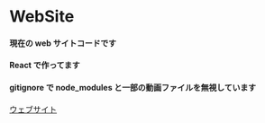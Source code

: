﻿# WebSite

#### 現在の web サイトコードです

#### React で作ってます

#### gitignore で node_modules と一部の動画ファイルを無視しています

[ウェブサイト](https://www.yusuke-kim.com)
